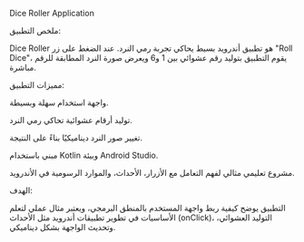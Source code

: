 Dice Roller Application

ملخص التطبيق:

Dice Roller هو تطبيق أندرويد بسيط يحاكي تجربة رمي النرد. عند الضغط على زر "Roll Dice"، يقوم التطبيق بتوليد رقم عشوائي بين 1 و6 ويعرض صورة النرد المطابقة للرقم مباشرة.

مميزات التطبيق:

واجهة استخدام سهلة وبسيطة.

توليد أرقام عشوائية تحاكي رمي النرد.

تغيير صور النرد ديناميكيًا بناءً على النتيجة.

مبني باستخدام Kotlin وبيئة Android Studio.

مشروع تعليمي مثالي لفهم التعامل مع الأزرار، الأحداث، والموارد الرسومية في الأندرويد.

الهدف:

التطبيق يوضح كيفية ربط واجهة المستخدم بالمنطق البرمجي، ويعتبر مثال عملي لتعلم الأساسيات في تطوير تطبيقات أندرويد مثل الأحداث (onClick)، التوليد العشوائي، وتحديث الواجهة بشكل ديناميكي.
